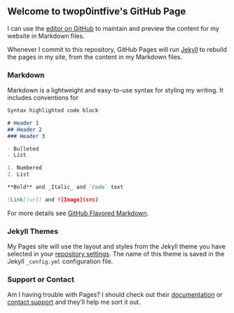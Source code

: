## Welcome to twop0intfive's GitHub Page

I can use the [editor on GitHub](https://github.com/twop0intfive/twop0intfive.github.io/edit/master/README.md) to maintain and preview the content for my website in Markdown files.

Whenever I commit to this repository, GitHub Pages will run [Jekyll](https://jekyllrb.com/) to rebuild the pages in my site, from the content in my Markdown files.

### Markdown

Markdown is a lightweight and easy-to-use syntax for styling my writing. It includes conventions for

```markdown
Syntax highlighted code block

# Header 1
## Header 2
### Header 3

- Bulleted
- List

1. Numbered
2. List

**Bold** and _Italic_ and `Code` text

[Link](url) and ![Image](src)
```

For more details see [GitHub Flavored Markdown](https://guides.github.com/features/mastering-markdown/).

### Jekyll Themes

My Pages site will use the layout and styles from the Jekyll theme you have selected in your [repository settings](https://github.com/twop0intfive/twop0intfive.github.io/settings). The name of this theme is saved in the Jekyll `_config.yml` configuration file.

### Support or Contact

Am I having trouble with Pages? I should check out their [documentation](https://help.github.com/categories/github-pages-basics/) or [contact support](https://github.com/contact) and they’ll help me sort it out.
